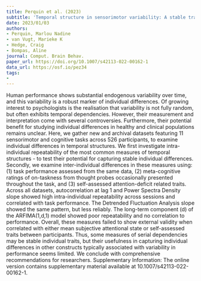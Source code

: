 ```yaml
---
title: Perquin et al. (2023)
subtitle: 'Temporal structure in sensorimotor variability: A stable trait, but what for?'
date: 2023/01/03
authors:
- Perquin, Marlou Nadine
- van Vugt, Marieke K
- Hedge, Craig
- Bompas, Aline
journal: Comput. Brain Behav.
paper_url: https://doi.org/10.1007/s42113-022-00162-1
data_url: https://osf.io/pez34
tags:
- 
---
```


Human performance shows substantial endogenous variability over time, and this variability is a robust marker of individual differences. Of growing interest to psychologists is the realisation that variability is not fully random, but often exhibits temporal dependencies. However, their measurement and interpretation come with several controversies. Furthermore, their potential benefit for studying individual differences in healthy and clinical populations remains unclear. Here, we gather new and archival datasets featuring 11 sensorimotor and cognitive tasks across 526 participants, to examine individual differences in temporal structures. We first investigate intra-individual repeatability of the most common measures of temporal structures - to test their potential for capturing stable individual differences. Secondly, we examine inter-individual differences in these measures using: (1) task performance assessed from the same data, (2) meta-cognitive ratings of on-taskness from thought probes occasionally presented throughout the task, and (3) self-assessed attention-deficit related traits. Across all datasets, autocorrelation at lag 1 and Power Spectra Density slope showed high intra-individual repeatability across sessions and correlated with task performance. The Detrended Fluctuation Analysis slope showed the same pattern, but less reliably. The long-term component (d) of the ARFIMA(1,d,1) model showed poor repeatability and no correlation to performance. Overall, these measures failed to show external validity when correlated with either mean subjective attentional state or self-assessed traits between participants. Thus, some measures of serial dependencies may be stable individual traits, but their usefulness in capturing individual differences in other constructs typically associated with variability in performance seems limited. We conclude with comprehensive recommendations for researchers. Supplementary Information: The online version contains supplementary material available at 10.1007/s42113-022-00162-1.

